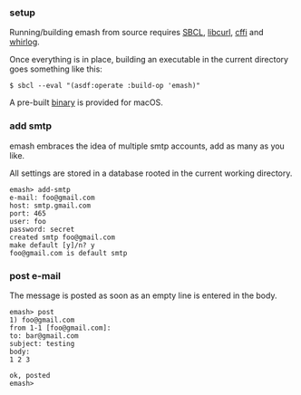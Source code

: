 ### setup
Running/building emash from source requires [SBCL](http://sbcl.org/), [libcurl](https://curl.se/libcurl/), [cffi](https://common-lisp.net/project/cffi/) and [whirlog](https://github.com/codr7/whirlog).

Once everything is in place, building an executable in the current directory goes something like this:

```
$ sbcl --eval "(asdf:operate :build-op 'emash)"
```

A pre-built [binary](https://github.com/codr7/emash/blob/main/emash) is provided for macOS.

### add smtp
emash embraces the idea of multiple smtp accounts, add as many as you like.

All settings are stored in a database rooted in the current working directory.

```
emash> add-smtp
e-mail: foo@gmail.com
host: smtp.gmail.com
port: 465
user: foo
password: secret
created smtp foo@gmail.com
make default [y]/n? y
foo@gmail.com is default smtp
```

### post e-mail
The message is posted as soon as an empty line is entered in the body.

```
emash> post
1) foo@gmail.com
from 1-1 [foo@gmail.com]:
to: bar@gmail.com
subject: testing
body:
1 2 3

ok, posted
emash>
```